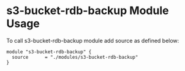 # s3-bucket-rdb-backup Module Usage #

To call s3-bucket-rdb-backup module add source as defined below:
```
module "s3-bucket-rdb-backup" {
  source      = "./modules/s3-bucket-rdb-backup"
}
```
